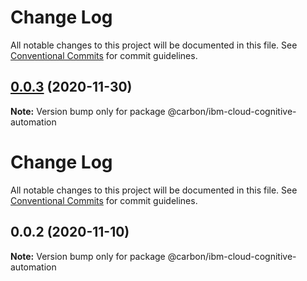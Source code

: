 # Change Log

All notable changes to this project will be documented in this file.
See [Conventional Commits](https://conventionalcommits.org) for commit guidelines.

## [0.0.3](https://github.com/carbon-design-system/ibm-cloud-cognitive/compare/@carbon/ibm-cloud-cognitive-automation@0.0.2...@carbon/ibm-cloud-cognitive-automation@0.0.3) (2020-11-30)

**Note:** Version bump only for package @carbon/ibm-cloud-cognitive-automation





# Change Log

All notable changes to this project will be documented in this file. See
[Conventional Commits](https://conventionalcommits.org) for commit guidelines.

## 0.0.2 (2020-11-10)

**Note:** Version bump only for package @carbon/ibm-cloud-cognitive-automation
